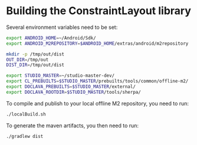 Building the ConstraintLayout library
=====================================

Several environment variables need to be set:
  
```bash
export ANDROID_HOME=~/Android/Sdk/
export ANDROID_M2REPOSITORY=$ANDROID_HOME/extras/android/m2repository

mkdir -p /tmp/out/dist
OUT_DIR=/tmp/out
DIST_DIR=/tmp/out/dist

export STUDIO_MASTER=~/studio-master-dev/
export CL_PREBUILTS=$STUDIO_MASTER/prebuilts/tools/common/offline-m2/
export DOCLAVA_PREBUILTS=$STUDIO_MASTER/external/
export DOCLAVA_ROOTDIR=$STUDIO_MASTER/tools/sherpa/
```

To compile and publish to your local offline M2 repository, you need to run:

```bash
./localBuild.sh
```

To generate the maven artifacts, you then need to run:

```bash
./gradlew dist
```
